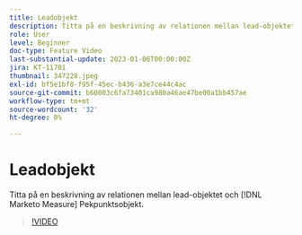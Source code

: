 ```yaml
---
title: Leadobjekt
description: Titta på en beskrivning av relationen mellan lead-objektet och [!DNL Marketo Measure] Pekpunktsobjekt.
role: User
level: Beginner
doc-type: Feature Video
last-substantial-update: 2023-01-06T00:00:00Z
jira: KT-11701
thumbnail: 347228.jpeg
exl-id: bf5e1bf8-f95f-45ec-b436-a3e7ce44c4ac
source-git-commit: b60003c6fa73401ca980a46ae47be00a1bb457ae
workflow-type: tm+mt
source-wordcount: '32'
ht-degree: 0%

---
```


# Leadobjekt

Titta på en beskrivning av relationen mellan lead-objektet och [!DNL Marketo Measure] Pekpunktsobjekt.

>[!VIDEO](https://video.tv.adobe.com/v/347228/?quality=12&learn=on)

